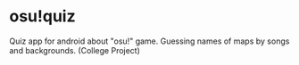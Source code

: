 # osu!quiz

Quiz app for android about "osu!" game. Guessing names of maps by songs and backgrounds. (College Project)
